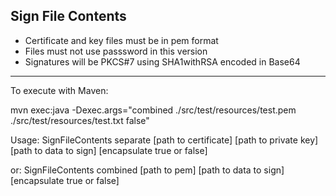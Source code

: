 Sign File Contents
------------------
* Certificate and key files must be in pem format
* Files must not use passsword in this version
* Signatures will be PKCS#7 using SHA1withRSA encoded in Base64

---
To execute with Maven:

mvn exec:java -Dexec.args="combined ./src/test/resources/test.pem ./src/test/resources/test.txt false"


Usage: SignFileContents separate [path to certificate] [path to private key] [path to data to sign] [encapsulate true or false]

or: SignFileContents combined [path to pem] [path to data to sign] [encapsulate true or false]
